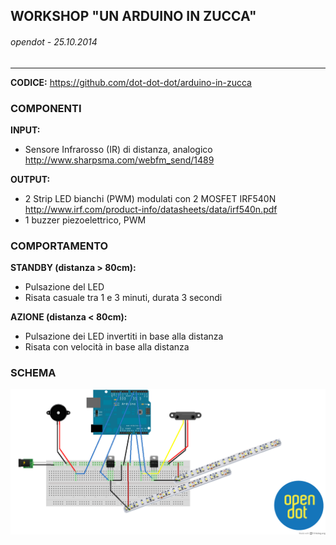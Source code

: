 ## WORKSHOP "UN ARDUINO IN ZUCCA" 
###### opendot - 25.10.2014
* * *
**CODICE:** <https://github.com/dot-dot-dot/arduino-in-zucca>

### COMPONENTI
**INPUT:**

* Sensore Infrarosso (IR) di distanza, analogico  
<http://www.sharpsma.com/webfm_send/1489>

**OUTPUT:**

* 2 Strip LED bianchi (PWM) modulati con 2 MOSFET IRF540N  
<http://www.irf.com/product-info/datasheets/data/irf540n.pdf>
* 1 buzzer piezoelettrico, PWM

### COMPORTAMENTO  
**STANDBY (distanza > 80cm):**

* Pulsazione del LED
* Risata casuale tra 1 e 3 minuti, durata 3 secondi


**AZIONE (distanza < 80cm):**

* Pulsazione dei LED invertiti in base alla distanza
* Risata con velocità in base alla distanza


### SCHEMA
![schema](https://raw.githubusercontent.com/dot-dot-dot/arduino-in-zucca/master/schema_bb.png)
